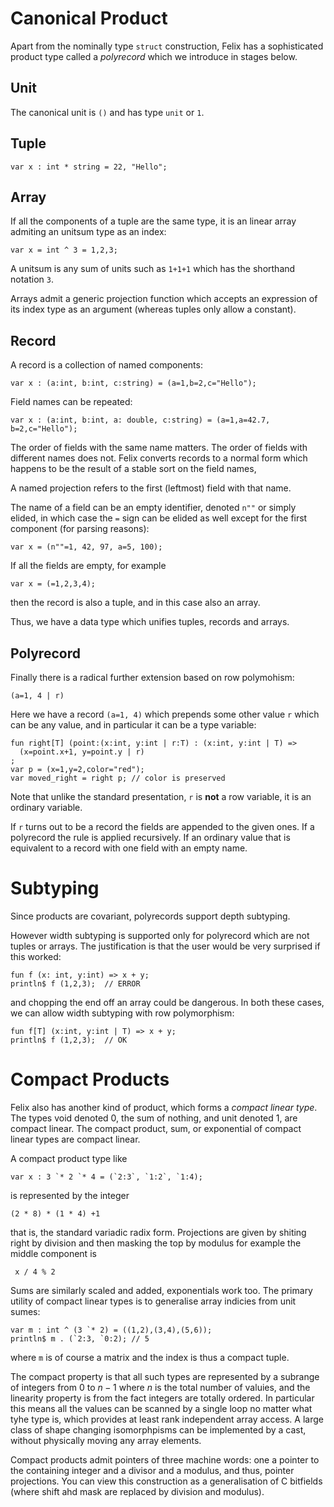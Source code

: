 # Canonical Product

Apart from the nominally type `struct` construction, Felix has
a sophisticated product type called a *polyrecord* which we introduce
in stages below.

## Unit

The canonical unit is `()` and has type `unit` or `1`.

## Tuple

```
var x : int * string = 22, "Hello";
```
## Array
If all the components of a tuple are the same type, it is an linear array
admiting an unitsum type as an index:
```
var x = int ^ 3 = 1,2,3;
```
A unitsum is any sum of units such as `1+1+1` which has the shorthand 
notation `3`.

Arrays admit a generic projection function which accepts an expression
of its index type as an argument (whereas tuples only allow a constant).

## Record
A record is a collection of named components:
```
var x : (a:int, b:int, c:string) = (a=1,b=2,c="Hello");
```

Field names can be repeated:

```
var x : (a:int, b:int, a: double, c:string) = (a=1,a=42.7, b=2,c="Hello");
```

The order of fields with the same name matters. The order of fields
with different names does not. Felix converts records to a normal
form which happens to be the result of a stable sort on the field names,

A named projection refers to the first (leftmost) field with that name.

The name of a field can be an empty identifier, denoted `n""` or simply
elided, in which case the `=` sign can be elided as well except for
the first component (for parsing reasons):

```
var x = (n""=1, 42, 97, a=5, 100);
```

If all the fields are empty, for example
```
var x = (=1,2,3,4);
```
then the record is also a tuple, and in this case also an array.

Thus, we have a data type which unifies tuples, records and arrays.

## Polyrecord
Finally there is a radical further extension based on row polymohism:
```
(a=1, 4 | r)
```
Here we have a record `(a=1, 4)` which prepends some other value `r`
which can be any value, and in particular it can be a type variable:
```
fun right[T] (point:(x:int, y:int | r:T) : (x:int, y:int | T) =>
  (x=point.x+1, y=point.y | r)
;
var p = (x=1,y=2,color="red");
var moved_right = right p; // color is preserved
```
Note that unlike the standard presentation, `r` is **not** a row variable,
it is an ordinary variable.

If `r` turns out to be a record the fields are appended to the given ones.
If a polyrecord the rule is applied recursively.
If an ordinary value that is equivalent to a record with one field with
an empty name.

# Subtyping

Since products are covariant, polyrecords support depth subtyping.

However width subtyping is supported only for polyrecord which are
not tuples or arrays. The justification is that the user would be
very surprised if this worked:
```
fun f (x: int, y:int) => x + y;
println$ f (1,2,3);  // ERROR
```
and chopping the end off an array could be dangerous. In both these
cases, we can allow width subtyping with row polymorphism:
```
fun f[T] (x:int, y:int | T) => x + y;
println$ f (1,2,3);  // OK
```

# Compact Products

Felix also has another kind of product, which forms a *compact linear type*.
The types void denoted 0, the sum of nothing, and unit denoted 1, are compact linear.
The compact product, sum, or exponential of compact linear types are compact linear.

A compact product type like
```
var x : 3 `* 2 `* 4 = (`2:3`, `1:2`, `1:4);
```
is represented by the integer
```
(2 * 8) * (1 * 4) +1 
```
that is, the standard variadic radix form. Projections are given by shiting right by division
and then masking the top by modulus for example the middle component is
```
 x / 4 % 2
```
Sums are similarly scaled and added, exponentials work too. The primary utility of
compact linear types is to generalise array indicies from unit sumes:
```
var m : int ^ (3 `* 2) = ((1,2),(3,4),(5,6));
println$ m . (`2:3, `0:2); // 5
```
where `m` is of course a matrix and the index is thus a compact tuple.

The compact property is that all such types are represented by a subrange
of integers from 0 to $n-1$ where $n$ is the total number of valuies,
and the linearity property is from the fact integers are totally ordered.
In particular this means all the values can be scanned by a single loop
no matter what tyhe type is, which provides at least rank independent
array access. A large class of shape changing isomorphpisms can be
implemented by a cast, without physically moving any array elements.

Compact products admit pointers of three machine words: one a pointer
to the containing integer and a divisor and a modulus, and thus,
pointer projections. You can view this construction as a generalisation
of C bitfields (where shift ahd mask are replaced by division and modulus).





